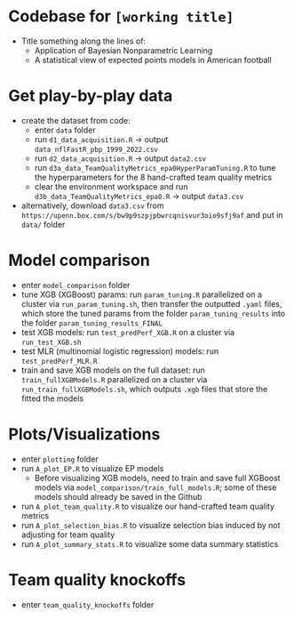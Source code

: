 
# Codebase for `[working title]`

* Title something along the lines of:
  * Application of Bayesian Nonparametric Learning   
  * A statistical view of expected points models in American football

# Get play-by-play data
* create the dataset from code:
  * enter `data` folder
  * run `d1_data_acquisition.R` -> output `data_nflFastR_pbp_1999_2022.csv`
  * run `d2_data_acquisition.R` -> output `data2.csv`
  * run `d3a_data_TeamQualityMetrics_epa0HyperParamTuning.R` to tune the hyperparameters for the 8 hand-crafted team quality metrics
  * clear the environment workspace and run `d3b_data_TeamQualityMetrics_epa0.R` -> output `data3.csv`
* alternatively, download `data3.csv` from `https://upenn.box.com/s/bw9p9szpjpbwrcqnisvur3oio9sfj9af` and put in `data/` folder

# Model comparison
* enter `model_comparison` folder
* tune XGB (XGBoost) params: run `param_tuning.R` parallelized on a cluster via `run_param_tuning.sh`, then transfer the outputted `.yaml` files, which store the tuned params from the folder `param_tuning_results` into the folder `param_tuning_results_FINAL`
* test XGB models: run `test_predPerf_XGB.R` on a cluster via `run_test_XGB.sh`
* test MLR (multinomial logistic regression) models: run `test_predPerf_MLR.R` 
* train and save XGB models on the full dataset: run `train_fullXGBModels.R` parallelized on a cluster via `run_train_fullXGBModels.sh`, which outputs `.xgb` files that store the fitted the models

# Plots/Visualizations
* enter `plotting` folder
* run `A_plot_EP.R` to visualize EP models
    * Before visualizing XGB models, need to train and save full XGBoost models via `model_comparison/train_full_models.R`; some of these models should already be saved in the Github
* run `A_plot_team_quality.R` to visualize our hand-crafted team quality metrics
* run `A_plot_selection_bias.R` to visualize selection bias induced by not adjusting for team quality
* run `A_plot_summary_stats.R` to visualize some data summary statistics

# Team quality knockoffs
* enter `team_quality_knockoffs` folder


